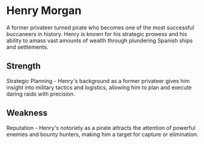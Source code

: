 # Henry Morgan

A former privateer turned pirate who becomes one of the most successful buccaneers in history. Henry is known for his strategic prowess and his ability to amass vast amounts of wealth through plundering Spanish ships and settlements.

## Strength

Strategic Planning - Henry's background as a former privateer gives him insight into military tactics and logistics, allowing him to plan and execute daring raids with precision.

## Weakness

Reputation - Henry's notoriety as a pirate attracts the attention of powerful enemies and bounty hunters, making him a target for capture or elimination.
